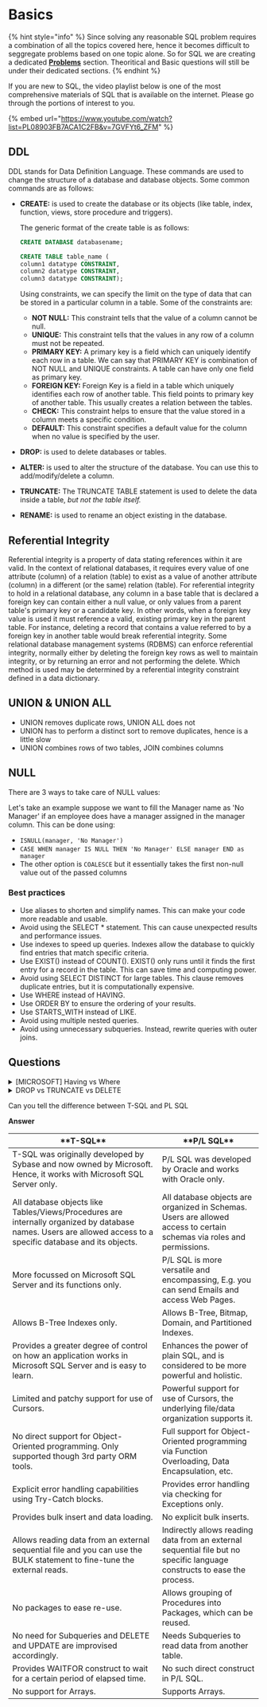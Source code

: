 # Basics

{% hint style="info" %}
Since solving any reasonable SQL problem requires a combination of all the topics covered here, hence it becomes difficult to seggregate problems based on one topic alone. So for SQL we are creating a dedicated [**Problems**](problems.md) section. Theoritical and Basic questions will still be under their dedicated sections.
{% endhint %}

If you are new to SQL, the video playlist below[️](https://www.youtube.com/watch?v=7GVFYt6\_ZFM\&list=PL08903FB7ACA1C2FB) is one of the most comprehensive materials of SQL that is available on the internet. Please go through the portions of interest to you.

{% embed url="https://www.youtube.com/watch?list=PL08903FB7ACA1C2FB&v=7GVFYt6_ZFM" %}

## DDL

DDL stands for Data Definition Language. These commands are used to change the structure of a database and database objects. Some common commands are as follows:

*   **CREATE:** is used to create the database or its objects (like table, index, function, views, store procedure and triggers).

    The generic format of the create table is as follows:

    ```sql
    CREATE DATABASE databasename;

    CREATE TABLE table_name (
    column1 datatype CONSTRAINT,
    column2 datatype CONSTRAINT,
    column3 datatype CONSTRAINT); 
    ```

    Using constraints, we can specify the limit on the type of data that can be stored in a particular column in a table. Some of the constraints are:

    * **NOT NULL:** This constraint tells that the value of a column cannot be null.
    * **UNIQUE:** This constraint tells that the values in any row of a column must not be repeated.
    * **PRIMARY KEY:** A primary key is a field which can uniquely identify each row in a table. We can say that PRIMARY KEY is combination of NOT NULL and UNIQUE constraints. A table can have only one field as primary key.
    * **FOREIGN KEY:** Foreign Key is a field in a table which uniquely identifies each row of another table. This field points to primary key of another table. This usually creates a relation between the tables.
    * **CHECK:** This constraint helps to ensure that the value stored in a column meets a specific condition.
    * **DEFAULT:** This constraint specifies a default value for the column when no value is specified by the user.
* **DROP:** is used to delete databases or tables.
* **ALTER:** is used to alter the structure of the database. You can use this to add/modify/delete a column.
* **TRUNCATE:** The TRUNCATE TABLE statement is used to delete the data inside a table, _but not the table itself._
* **RENAME:** is used to rename an object existing in the database.

## Referential Integrity

Referential integrity is a property of data stating references within it are valid. In the context of relational databases, it requires every value of one attribute (column) of a relation (table) to exist as a value of another attribute (column) in a different (or the same) relation (table). For referential integrity to hold in a relational database, any column in a base table that is declared a foreign key can contain either a null value, or only values from a parent table's primary key or a candidate key. In other words, when a foreign key value is used it must reference a valid, existing primary key in the parent table. For instance, deleting a record that contains a value referred to by a foreign key in another table would break referential integrity. Some relational database management systems (RDBMS) can enforce referential integrity, normally either by deleting the foreign key rows as well to maintain integrity, or by returning an error and not performing the delete. Which method is used may be determined by a referential integrity constraint defined in a data dictionary.

## UNION & UNION ALL

* UNION removes duplicate rows, UNION ALL does not
* UNION has to perform a distinct sort to remove duplicates, hence is a little slow
* UNION combines rows of two tables, JOIN combines columns

## NULL

There are 3 ways to take care of NULL values:

Let's take an example suppose we want to fill the Manager name as 'No Manager' if an employee does have a manager assigned in the manager column. This can be done using:

* `ISNULL(manager, 'No Manager')`
* `CASE WHEN manager IS NULL THEN 'No Manager' ELSE manager END as manager`
* The other option is `COALESCE` but it essentially takes the first non-null value out of the passed columns

### Best practices

* Use aliases to shorten and simplify names. This can make your code more readable and usable.&#x20;
* Avoid using the SELECT \* statement. This can cause unexpected results and performance issues.&#x20;
* Use indexes to speed up queries. Indexes allow the database to quickly find entries that match specific criteria.&#x20;
* Use EXIST() instead of COUNT(). EXIST() only runs until it finds the first entry for a record in the table. This can save time and computing power.&#x20;
* Avoid using SELECT DISTINCT for large tables. This clause removes duplicate entries, but it is computationally expensive.&#x20;
* Use WHERE instead of HAVING.&#x20;
* Use ORDER BY to ensure the ordering of your results.
* Use STARTS\_WITH instead of LIKE.&#x20;
* Avoid using multiple nested queries.
* Avoid using unnecessary subqueries.  Instead, rewrite queries with outer joins.&#x20;

## Questions

<details>

<summary>[MICROSOFT] Having vs Where</summary>

Can you elborate on the differences between HAVING and WHERE clause in a SQL query?

**Answer**

The major differences between HAVING and WHERE are as follows:

* WHERE can be used with Select, Insert, Update, Delete statements. HAVING can only be used with Select statements
* WHERE filters rows before aggregation, HAVING filters after that

Performance wise there is not much of a difference, the best practice is to filter out unwanted rows as early as possible.

</details>

<details>

<summary>DROP vs TRUNCATE vs DELETE</summary>

The DELETE command deletes one or more existing records from the table in the database. The DROP Command drops the complete table from the database. The TRUNCATE Command deletes all the rows from the existing table, leaving the row with the column names.

</details>

Can you tell the difference between T-SQL and PL SQL

**Answer**

| \*\*T-SQL\*\*                                                                                                                                                        | \*\*P/L SQL\*\*                                                                                                            |
| -------------------------------------------------------------------------------------------------------------------------------------------------------------------- | -------------------------------------------------------------------------------------------------------------------------- |
| T-SQL   was originally developed by Sybase and now owned by Microsoft. Hence, it   works with Microsoft SQL Server only.                                             | P/L SQL was developed   by Oracle and works with Oracle only.                                                              |
| All   database objects like Tables/Views/Procedures are internally organized by   database names. Users are allowed access to a specific database and its   objects. | All database objects   are organized in Schemas. Users are allowed access to certain schemas via   roles and permissions.  |
| More   focussed on Microsoft SQL Server and its functions only.                                                                                                      | P/L SQL is more   versatile and encompassing, E.g. you can send Emails and access Web   Pages.                             |
| Allows   B-Tree Indexes only.                                                                                                                                        | Allows B-Tree, Bitmap,   Domain, and Partitioned Indexes.                                                                  |
| Provides   a greater degree of control on how an application works in Microsoft SQL   Server and is easy to learn.                                                   | Enhances the power of   plain SQL, and is considered to be more powerful and holistic.                                     |
| Limited   and patchy support for use of Cursors.                                                                                                                     | Powerful support for   use of Cursors, the underlying file/data organization supports it.                                  |
| No   direct support for Object-Oriented programming. Only supported though 3rd   party ORM   tools.                                                                  | Full support for Object-Oriented programming via Function Overloading, Data Encapsulation, etc.                            |
| Explicit   error handling capabilities using Try-Catch blocks.                                                                                                       | Provides error handling via checking for Exceptions only.                                                                  |
| Provides bulk insert and data loading.                                                                                                                               | No explicit bulk inserts.                                                                                                  |
| Allows reading data from an external sequential file and you can use the BULK   statement to fine-tune the external reads.                                           | Indirectly allows reading data from an external sequential file but no specific language   constructs to ease the process. |
| No packages to ease re-use.                                                                                                                                          | Allows grouping of Procedures into Packages, which can be reused.                                                          |
| No   need for Subqueries and DELETE and UPDATE are improvised accordingly.                                                                                           | Needs Subqueries to read data from another table.                                                                          |
| Provides WAITFOR construct to wait for a certain period of elapsed time.                                                                                             | No such direct construct in P/L SQL.                                                                                       |
| No support for Arrays.                                                                                                                                               | Supports Arrays.                                                                                                           |

